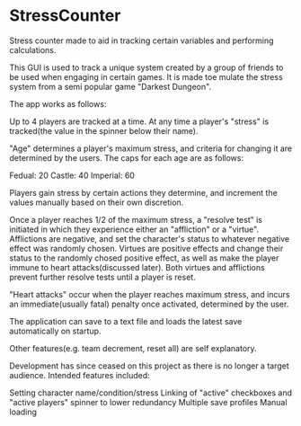 # StressCounter
Stress counter made to aid in tracking certain variables and performing calculations.

This GUI is used to track a unique system created by a group of friends to be used when engaging in certain games. It is made toe mulate the stress system from a semi popular game "Darkest Dungeon".

The app works as follows:

Up to 4 players are tracked at a time. At any time a player's "stress" is tracked(the value in the spinner below their name).

"Age" determines a player's maximum stress, and criteria for changing it are determined by the users. The caps for each age are as follows:

Fedual: 20
Castle: 40
Imperial: 60

Players gain stress by certain actions they determine, and increment the values manually based on their own discretion.

Once a player reaches 1/2 of the maximum stress, a "resolve test" is initiated in which they experience either an "affliction" or a "virtue". Afflictions are negative, and set the character's status to whatever negative effect was randomly chosen. Virtues are positive effects and change their status to the randomly chosed positive effect, as well as make the player immune to heart attacks(discussed later). Both virtues and afflictions prevent further resolve tests until a player is reset.

"Heart attacks" occur when the player reaches maximum stress, and incurs an immediate(usually fatal) penalty once activated, determined by the user.

The application can save to a text file and loads the latest save automatically on startup.

Other features(e.g. team decrement, reset all) are self explanatory.

Development has since ceased on this project as there is no longer a target audience. Intended features included:

Setting character name/condition/stress
Linking of "active" checkboxes and "active players" spinner to lower redundancy
Multiple save profiles
Manual loading
